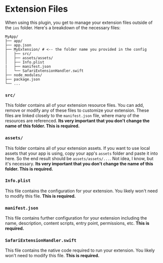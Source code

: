 # Extension Files

When using this plugin, you get to manage your extension files outside of the `ios` folder. Here's a breakdown of the necessary files:

```console
MyApp/
├── app/
├── app.json
├── MyExtension/ # <-- the folder name you provided in the config
│   ├── src/
│   ├── assets/assets/
│   ├── Info.plist
|   ├── manifest.json
│   └── SafariExtensionHandler.swift
├── node_modules/
├── package.json
└── ...
```

### `src/`

This folder contains all of your extension resource files. You can add, remove or modify any of these files to customize your extension. These files are linked closely to the `manifest.json` file, where many of the resources are referenced. **Its very important that you don't change the name of this folder. This is required.**

### `assets/`

This folder contains all of your extension assets. If you want to use local assets that your app is using, copy your app's `assets` folder and paste it into here. So the end result should be `assets/assets/...`. Not idea, I know, but it's necessary. **Its very important that you don't change the name of this folder. This is required.**

### `Info.plist`

This file contains the configuration for your extension. You likely won't need to modify this file. **This is required.**

### `manifest.json`

This file contains further configuration for your extension including the name, description, content scripts, entry point, permissions, etc. **This is required.**

### `SafariExtensionHandler.swift`

This file contains the native code required to run your extension. You likely won't need to modify this file. **This is required.**
